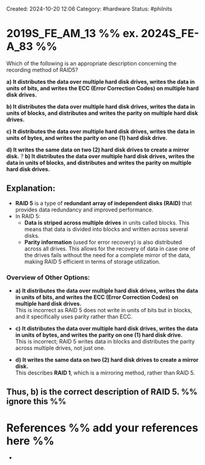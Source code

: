 Created: 2024-10-20 12:06
Category: #hardware
Status: #philnits



# 2019S_FE_AM_13 %% ex. 2024S_FE-A_83 %%

Which of the following is an appropriate description concerning the recording method of RAID5? 

**a) It distributes the data over multiple hard disk drives, writes the data in units of bits, and writes the ECC (Error Correction Codes) on multiple hard disk drives.** 

**b) It distributes the data over multiple hard disk drives, writes the data in units of blocks, and distributes and writes the parity on multiple hard disk drives.** 

**c) It distributes the data over multiple hard disk drives, writes the data in units of bytes, and writes the parity on one (1) hard disk drive.** 

**d) It writes the same data on two (2) hard disk drives to create a mirror disk.**
?
**b) It distributes the data over multiple hard disk drives, writes the data in units of blocks, and distributes and writes the parity on multiple hard disk drives.** 
## **Explanation:**

- **RAID 5** is a type of **redundant array of independent disks (RAID)** that provides data redundancy and improved performance.
- In RAID 5:
    - **Data is striped across multiple drives** in units called blocks. This means that data is divided into blocks and written across several disks.
    - **Parity information** (used for error recovery) is also distributed across all drives. This allows for the recovery of data in case one of the drives fails without the need for a complete mirror of the data, making RAID 5 efficient in terms of storage utilization.

### Overview of Other Options:

- **a)** **It distributes the data over multiple hard disk drives, writes the data in units of bits, and writes the ECC (Error Correction Codes) on multiple hard disk drives.**  
    This is incorrect as RAID 5 does not write in units of bits but in blocks, and it specifically uses parity rather than ECC.
    
- **c)** **It distributes the data over multiple hard disk drives, writes the data in units of bytes, and writes the parity on one (1) hard disk drive.**  
    This is incorrect; RAID 5 writes data in blocks and distributes the parity across multiple drives, not just one.
    
- **d)** **It writes the same data on two (2) hard disk drives to create a mirror disk.**  
    This describes **RAID 1**, which is a mirroring method, rather than RAID 5.
    

Thus, **b)** is the correct description of RAID 5.
%% ignore this %%
---









# References %% add your references here %%
- 